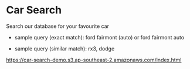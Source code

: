 # Car Search
Search our database for your favourite car

* sample query (exact match): ford fairmont (auto) or ford fairmont auto

* sample query (similar match): rx3, dodge

https://car-search-demo.s3.ap-southeast-2.amazonaws.com/index.html
